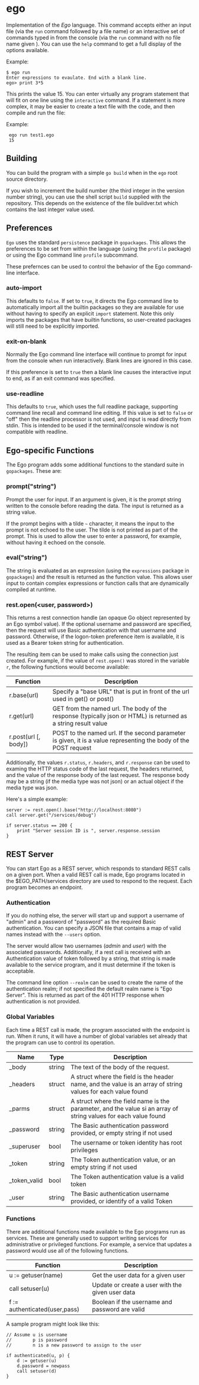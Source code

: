# ego
Implementation of the _Ego_ language. This command accepts either an input file
(via the `run` command followed by a file name) or an interactive set of commands 
typed in from the console
(via the `run` command with no file name given ). You can use the `help` command to get a full
display of the options available.

Example:

    $ ego run
    Enter expressions to evaulate. End with a blank line.
    ego> print 3*5
    
This prints the value 15. You can enter virtually any program statement that will fit on
one line using the `interactive` command. If a statement is more complex, it may be easier
to create a text file with the code, and then compile and run the file:

Example:

     ego run test1.ego
     15


## Building

You can build the program with a simple `go build` when in the `ego` root source directory.

If you wish to increment the build number (the third integer in the version number string),
you can use the shell script `build` supplied with the repository. This depends on the 
existence of the file buildver.txt which contains the last integer value used.

## Preferences
`Ego` uses the standard `persistence` package in `gopackages`. This allows the preferences
to be set from within the language (using the `profile` package) or using the Ego command
line `profile` subcommand.

These prefernces can be used to control the behavior of the Ego command-line interface.

### auto-import
This defaults to `false`. If set to `true`, it directs the Ego command line to automatically
import all the builtin packages so they are available for use without having to specify an
explicit `import` statement. Note this only imports the packages that have builtin functions,
so user-created packages will still need to be explicitly imported.

### exit-on-blank
Normally the Ego command line interface will continue to prompt for input from the console
when run interactively. Blank lines are ignored in this case.

If this preference is set to `true` then a blank line causes the interactive input to end,
as if an exit command was specified.

### use-readline
This defaults to `true`, which uses the full readline package, supporting command line recall
and command line editing. If this value is set to `false` or "off" then the readline 
processor is not used, and input is read directly from stdin. This is intended to be used
if the terminal/console window is not compatible with readline.

## Ego-specific Functions
The Ego program adds some additional functions to the standard suite in `gopackages`. These
are:

### prompt("string")
Prompt the user for input. If an argument is given, it is the prompt string written to the
console before reading the data. The input is returned as a string value.

If the prompt begins with a tilde `~` character, it means the input to the prompt is not
echoed to the user. The tilde is not printed as part of the prompt. This is used to allow
the user to enter a password, for example, without having it echoed on the console.

### eval("string")
The string is evaluated as an expression (using the `expressions` package in `gopackages`)
and the result is returned as the function value. This allows user input to contain complex
expressions or function calls that are dynamically compiled at runtime. 

### rest.open(<user, password>)
This returns a rest connection handle (an opaque Go object represented by an Ego symbol
value). If the optional username and password are specified, then the request will use
Basic authentication with that username and password. Otherwise, if the logon-token 
preference item is available, it is used as a Bearer token string for authentication.

The resulting item can be used to make calls using the connection just created. For 
example, if the value of `rest.open()` was stored in the variable `r`, the following
functions would become available:

| Function | Description |
|----------|-------------|
| r.base(url) | Specify a "base URL" that is put in front of the url used in get() or post()
| r.get(url) | GET from the named url. The body of the response (typically json or HTML) is returned as a string result value
| r.post(url [, body]) | POST to the named url. If the second parameter is given, it is a value representing the body of the POST request

Additionally, the values `r.status`, `r.headers`, and `r.response` can be used to examing the HTTP status
code of the last request, the headers returned, and the value of the response body of the last request.
The response body may be a string (if the media type was not json) or an actual object if the media type
was json.

Here's a simple example:

    
    server := rest.open().base("http://localhost:8080")
    call server.get("/services/debug")
     
    if server.status == 200 {
        print "Server session ID is ", server.response.session
    }




## REST Server
You can start Ego as a REST server, which responds to standard REST calls on a given port.
When a valid REST call is made, Ego programs located in the $EGO_PATH/services directory
are used to respond to the request. Each program becomes an endpoint.

### Authentication
If you do nothing else, the server will start up and support a username of "admin" and a
password of "password" as the required Basic authentication. You can specify a JSON file
that contains a map of valid names instead with the `--users` option.  

The server would allow two usernames (_admin_ and _user_) with the associated passwords.
Additionally, if a rest call is received with an Authentication value of token followed
by a string, that string is made available to the service program, and it must determine
if the token is acceptable.

The command line option `--realm` can be used to create the name of the authentication
realm; if not specified the default realm name is "Ego Server". This is returned as part
of the 401 HTTP response when authentication is not provided.

### Global Variables
Each time a REST call is made, the program associated with the endpoint is run. When it
runs, it will have a number of global variables set already that the program can use
to control its operation.

| Name        | Type    | Description                                         |
|-------------|---------|-----------------------------------------------------|
| _body       | string  | The text of the body of the request.                |
| _headers    | struct  | A struct where the field is the header name, and the value is an array of string values for each value found  |
| _parms      | struct  | A struct where the field name is the parameter, and the value si an array of string values for each value found |
| _password   | string  | The Basic authentication password provided, or empty string if not used |
| _superuser  | bool | The username or token identity has root privileges |
| _token      | string  | The Token authentication value, or an empty string if not used |
| _token_valid | bool | The Token authentication value is a valid token |
| _user       | string  | The Basic authentication username provided, or identify of a valid Token |

### Functions
There are additional functions made available to the Ego programs run as services. These are generally used to support writing
services for administrative or privileged functions. For example, a service that updates a password would use all of the following
functions.

| Function | Description | 
|----------|------------|
| u := getuser(name) | Get the user data for a given user
| call setuser(u) | Update or create a user with the given user data
| f := authenticated(user,pass) | Boolean if the username and password are valid

A sample program might look like this:

    // Assume u is username
    //        p is password
    //        n is a new password to assign to the user
    
    if authenticated(u, p) {
        d := getuser(u)
        d.password = newpass
        call setuser(d)
    }

